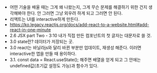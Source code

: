 - 어떤 기술을 배울 때는 그게 왜 나왔는지, 그게 무슨 문제를 해결하기 위한 건지 생각해봐야 한다. 안 그러면 그냥 외우려 하게 되고 그러면 안 된다.
- 리액트는 UI를 interactive하게 만든다.
- https://ko.legacy.reactjs.org/docs/add-react-to-a-website.html#add-react-in-one-minute
- 2.6 JSX part Two - 3:10 내가 직접 만든 컴포넌트의 첫 글자는  대문자로 쓸 것.
- 3.0 state란? 데이터가 저장되는 곳. 
- 3.0 react는 바닐라js와 달리 바뀐 부분만 업데이트, 재생성 해준다. 이러면 interactive한 앱을 만들 때 용이하다. 
- 3.1. const data = React.useState();  해주면 배열을 얻게 되고 그 안에는 undefined값(초기값 설정도 가능)과 함수가 있다. 
